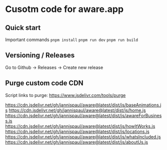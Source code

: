 # Cusotm code for aware.app

## Quick start

Important commands
`pnpm install`
`pnpm run dev`
`pnpm run build`

## Versioning / Releases

Go to Github -> Releases -> Create new release

## Purge custom code CDN

Script links to purge: https://www.jsdelivr.com/tools/purge

https://cdn.jsdelivr.net/gh/jannispaul/aware@latest/dist/js/baseAnimations.js
https://cdn.jsdelivr.net/gh/jannispaul/aware@latest/dist/js/home.js
https://cdn.jsdelivr.net/gh/jannispaul/aware@latest/dist/js/awareForBusiness.js
https://cdn.jsdelivr.net/gh/jannispaul/aware@latest/dist/js/howItWorks.js
https://cdn.jsdelivr.net/gh/jannispaul/aware@latest/dist/js/locations.js
https://cdn.jsdelivr.net/gh/jannispaul/aware@latest/dist/js/whatsIncluded.js
https://cdn.jsdelivr.net/gh/jannispaul/aware@latest/dist/js/aboutUs.js
